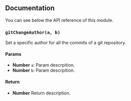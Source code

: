 ## Documentation

You can see below the API reference of this module.

### `gitChangeAuthor(a, b)`
Set a specific author for all the commits of a git repository.

#### Params

- **Number** `a`: Param descrpition.
- **Number** `b`: Param descrpition.

#### Return
- **Number** Return description.

